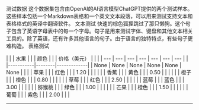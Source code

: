 测试数据
这个数据集包含由OpenAI的AI语言模型ChatGPT提供的两个测试样本。
这些样本包括一个Markdown表格和一个英文文本段落，可以用来测试支持文本和表格格式的英译中翻译软件。
文本测试
快速的棕色狐狸跳过了那只懒狗。这个句子包含了英语字母表中的每一个字母。句子是用来测试字体、键盘和其他文本相关工具的。除了英语，还有许多其他语言的句子。由于语言的独特特点，有些句子更难构造。
表格测试

| | | 水果 | | | 颜色 | | | 价格（美元） | | |
| --- | --- | --- | --- | --- | --- | --- |
| |-----------|--------|-------------| | None | None | None | None | None | None |
| | | 苹果 | | | 红色 | | | 1.20 | | |
| | | 香蕉 | | | 黄色 | | | 0.50 | | |
| | | 橙子 | | | 橙色 | | | 0.80 | | |
| | | 草莓 | | | 红色 | | | 2.50 | | |
| | | 蓝莓 | | | 蓝色 | | | 3.00 | | |
| | | 猕猴桃 | | | 绿色 | | | 1.00 | | |
| | | 芒果 | | | 橙色 | | | 1.50 | | |
| | | 葡萄 | | | 紫色 | | | 2.00 | | |

---

